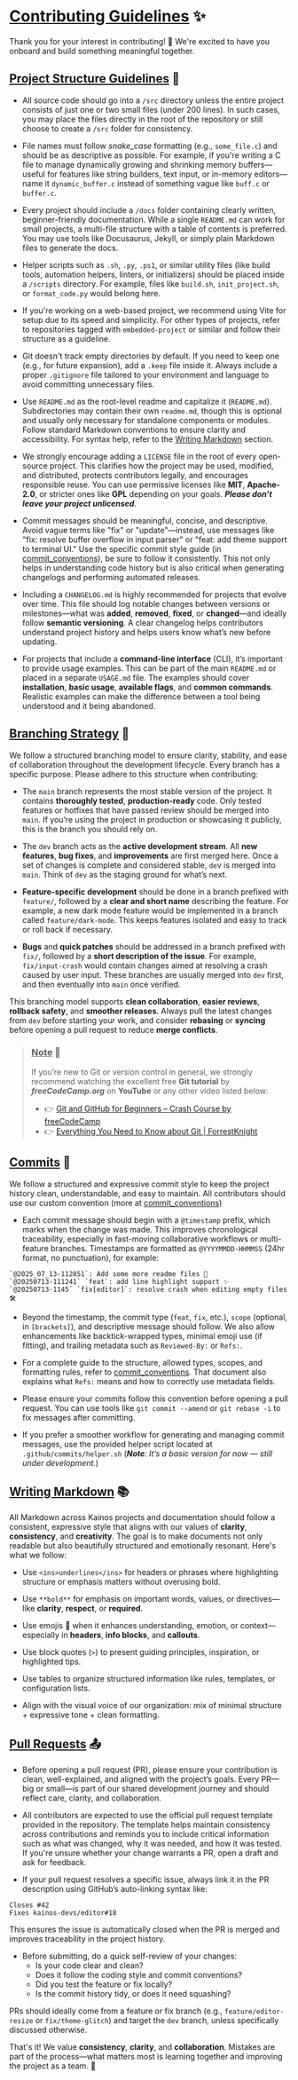 # <ins>Contributing Guidelines</ins> ✨

Thank you for your interest in contributing! 🤗 We're excited to have you onboard and build something meaningful together.

## <ins>Project Structure Guidelines</ins> 🧱

- All source code should go into a `/src` directory unless the entire project consists of just one or two small files (under 200 lines). In such cases, you may place the files directly in the root of the repository or still choose to create a `/src` folder for consistency.

- File names must follow _snake_case_ formatting (e.g., `some_file.c`) and should be as descriptive as possible. For example, if you're writing a C file to manage dynamically growing and shrinking memory buffers—useful for features like string builders, text input, or in-memory editors—name it `dynamic_buffer.c` instead of something vague like `buff.c` or `buffer.c`.

- Every project should include a `/docs` folder containing clearly written, beginner-friendly documentation. While a single `README.md` can work for small projects, a multi-file structure with a table of contents is preferred. You may use tools like Docusaurus, Jekyll, or simply plain Markdown files to generate the docs.

- Helper scripts such as `.sh`, `.py`, `.ps1`, or similar utility files (like build tools, automation helpers, linters, or initializers) should be placed inside a `/scripts` directory. For example, files like `build.sh`, `init_project.sh`, or `format_code.py` would belong here.

- If you're working on a web-based project, we recommend using Vite for setup due to its speed and simplicity. For other types of projects, refer to repositories tagged with `embedded-project` or similar and follow their structure as a guideline.

- Git doesn't track empty directories by default. If you need to keep one (e.g., for future expansion), add a `.keep` file inside it. Always include a proper `.gitignore` file tailored to your environment and language to avoid committing unnecessary files.

- Use `README.md` as the root-level readme and capitalize it (`README.md`). Subdirectories may contain their own `readme.md`, though this is optional and usually only necessary for standalone components or modules. Follow standard Markdown conventions to ensure clarity and accessibility. For syntax help, refer to the [Writing Markdown](##writing-markdown) section.

- We strongly encourage adding a `LICENSE` file in the root of every open-source project. This clarifies how the project may be used, modified, and distributed, protects contributors legally, and encourages responsible reuse. You can use permissive licenses like **MIT**, **Apache-2.0**, or stricter ones like **GPL** depending on your goals. _**Please don’t leave your project unlicensed**_.

- Commit messages should be meaningful, concise, and descriptive. Avoid vague terms like "fix" or "update"—instead, use messages like "fix: resolve buffer overflow in input parser" or "feat: add theme support to terminal UI." Use the specific commit style guide (in [commit_conventions](commit_conventions.md)), be sure to follow it consistently. This not only helps in understanding code history but is also critical when generating changelogs and performing automated releases.

- Including a `CHANGELOG.md` is highly recommended for projects that evolve over time. This file should log notable changes between versions or milestones—what was **added**, **removed**, **fixed**, or **changed**—and ideally follow **semantic versioning**. A clear changelog helps contributors understand project history and helps users know what’s new before updating.

- For projects that include a **command-line interface** (CLI), it’s important to provide usage examples. This can be part of the main `README.md` or placed in a separate `USAGE.md` file. The examples should cover **installation**, **basic usage**, **available flags**, and **common commands**. Realistic examples can make the difference between a tool being understood and it being abandoned.

## <ins>Branching Strategy</ins> 🔧

We follow a structured branching model to ensure clarity, stability, and ease of collaboration throughout the development lifecycle. Every branch has a specific purpose. Please adhere to this structure when contributing:

- The `main` branch represents the most stable version of the project. It contains **thoroughly tested**, **production-ready** code. Only tested features or hotfixes that have passed review should be merged into `main`. If you’re using the project in production or showcasing it publicly, this is the branch you should rely on.

- The `dev` branch acts as the **active development stream**. All **new features**, **bug fixes**, and **improvements** are first merged here. Once a set of changes is complete and considered stable, `de`v is merged into `main`. Think of `dev` as the staging ground for what’s next.

- **Feature-specific development** should be done in a branch prefixed with `feature/`, followed by a **clear and short name** describing the feature. For example, a new dark mode feature would be implemented in a branch called `feature/dark-mode`. This keeps features isolated and easy to track or roll back if necessary.

- **Bugs** and **quick patches** should be addressed in a branch prefixed with `fix/`, followed by a **short description of the issue**. For example, `fix/input-crash` would contain changes aimed at resolving a crash caused by user input. These branches are usually merged into `dev` first, and then eventually into `main` once verified.

This branching model supports **clean collaboration**, **easier reviews**, **rollback safety**, and **smoother releases**. Always pull the latest changes from `dev` before starting your work, and consider **rebasing** or **syncing** before opening a pull request to reduce **merge conflicts**.

> ### <ins>**Note**</ins> 📌
>
> If you’re new to Git or version control in general, we strongly recommend watching the excellent free **Git tutorial** by _**freeCodeCamp.org**_ on **YouTube** or any other video listed below:
>    
> * 👉 [Git and GitHub for Beginners – Crash Course by freeCodeCamp](https://youtu.be/RGOj5yH7evk)
> * 👉 [Everything You Need to Know about Git | ForrestKnight](https://youtu.be/K6Q31YkorUE)

## <ins>Commits</ins> 📜 

We follow a structured and expressive commit style to keep the project history clean, understandable, and easy to maintain. All contributors should use our custom convention (more at [commit_conventions](commit_conventions.md))

- Each commit message should begin with a `@timestamp` prefix, which marks when the change was made. This improves chronological traceability, especially in fast-moving collaborative workflows or multi-feature branches. Timestamps are formatted as `@YYYYMMDD-HHMMSS` (24hr format, no punctuation), for example:

```
`@2025_07_13-112851`: Add some more readme files 📝 
`@20250713-111241` `feat`: add line highlight support ✨
`@20250713-1145` `fix[editor]`: resolve crash when editing empty files 🛠

```

- Beyond the timestamp, the commit type (`feat`, `fix`, etc.), `scope` (optional, in `[brackets]`), and descriptive message should follow. We also allow enhancements like backtick-wrapped types, minimal emoji use (if fitting), and trailing metadata such as `Reviewed-By:` or `Refs:`.

- For a complete guide to the structure, allowed types, scopes, and formatting rules, refer to [commit_conventions](commit_conventions.md). That document also explains what `Refs:` means and how to correctly use metadata fields.

- Please ensure your commits follow this convention before opening a pull request. You can use tools like `git commit --amend` or `git rebase -i` to fix messages after committing.

- If you prefer a smoother workflow for generating and managing commit messages, use the provided helper script located at `.github/commits/helper.sh` (_**Note**: It’s a basic version for now — still under development._)

## <ins>Writing Markdown</ins> 📚

All Markdown across Kainos projects and documentation should follow a consistent, expressive style that aligns with our values of **clarity**, **consistency**, and **creativity**. The goal is to make documents not only readable but also beautifully structured and emotionally resonant. Here's what we follow:

- Use `<ins>underlines</ins>` for headers or phrases where highlighting structure or emphasis matters without overusing bold.

- Use `**bold**` for emphasis on important words, values, or directives—like **clarity**, **respect**, or **required**.

- Use emojis 🎯 when it enhances understanding, emotion, or context—especially in **headers**, **info blocks**, and **callouts**.

- Use block quotes (`>`) to present guiding principles, inspiration, or highlighted tips.

- Use tables to organize structured information like rules, templates, or configuration lists.

- Align with the visual voice of our organization: mix of minimal structure + expressive tone + clean formatting.

## <ins>Pull Requests</ins> 📤

- Before opening a pull request (PR), please ensure your contribution is clean, well-explained, and aligned with the project’s goals. Every PR—big or small—is part of our shared development journey and should reflect care, clarity, and collaboration.

- All contributors are expected to use the official pull request template provided in the repository. The template helps maintain consistency across contributions and reminds you to include critical information such as what was changed, why it was needed, and how it was tested. If you're unsure whether your change warrants a PR, open a draft and ask for feedback.

- If your pull request resolves a specific issue, always link it in the PR description using GitHub’s auto-linking syntax like:

```
Closes #42
Fixes kainos-devs/editor#18
```
This ensures the issue is automatically closed when the PR is merged and improves traceability in the project history.

- Before submitting, do a quick self-review of your changes:
    * Is your code clear and clean?
    * Does it follow the coding style and commit conventions?
    * Did you test the feature or fix locally?
    * Is the commit history tidy, or does it need squashing?

PRs should ideally come from a feature or fix branch (e.g., `feature/editor-resize` or `fix/theme-glitch`) and target the `dev` branch, unless specifically discussed otherwise.


That's it! We value **consistency**, **clarity**, and **collaboration**. Mistakes are part of the process—what matters most is learning together and improving the project as a team. 🚀




